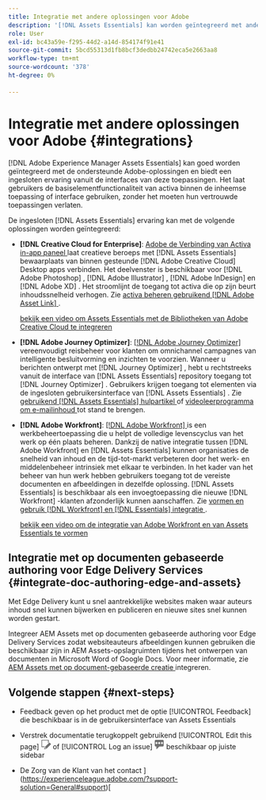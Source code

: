 ```yaml
---
title: Integratie met andere oplossingen voor Adobe
description: '[!DNL Assets Essentials] kan worden geïntegreerd met andere Adobe-oplossingen en biedt een ingesloten ervaring vanuit de oorspronkelijke toepassing.'
role: User
exl-id: bc43a59e-f295-44d2-a14d-854174f91e41
source-git-commit: 5bcd55313d1fb8bcf3dedbb24742eca5e2663aa8
workflow-type: tm+mt
source-wordcount: '378'
ht-degree: 0%

---
```


# Integratie met andere oplossingen voor Adobe {#integrations}

[!DNL Adobe Experience Manager Assets Essentials] kan goed worden geïntegreerd met de ondersteunde Adobe-oplossingen en biedt een ingesloten ervaring vanuit de interfaces van deze toepassingen. Het laat gebruikers de basiselementfunctionaliteit van activa binnen de inheemse toepassing of interface gebruiken, zonder het moeten hun vertrouwde toepassingen verlaten.

De ingesloten [!DNL Assets Essentials] ervaring kan met de volgende oplossingen worden geïntegreerd:

* **[!DNL Creative Cloud for Enterprise]**: [ Adobe de Verbinding van Activa in-app paneel ](https://www.adobe.com/creativecloud/business/enterprise/adobe-asset-link.html) laat creatieve beroeps met [!DNL Assets Essentials] bewaarplaats van binnen gesteunde [!DNL Adobe Creative Cloud] Desktop apps verbinden. Het deelvenster is beschikbaar voor [!DNL Adobe Photoshop] , [!DNL Adobe Illustrator] , [!DNL Adobe InDesign] en [!DNL Adobe XD] . Het stroomlijnt de toegang tot activa die op zijn beurt inhoudssnelheid verhogen. Zie [ activa beheren gebruikend  [!DNL Adobe Asset Link] ](https://helpx.adobe.com/nl/enterprise/using/manage-assets-using-adobe-asset-link.html).

  [ bekijk een video om Assets Essentials met de Bibliotheken van Adobe Creative Cloud te integreren ](https://experienceleague.adobe.com/docs/experience-manager-learn/assets-essentials/creative-cloud.html)

* **[!DNL Adobe Journey Optimizer]**: [[!DNL Adobe Journey Optimizer] ](https://business.adobe.com/products/journey-optimizer/adobe-journey-optimizer.html) vereenvoudigt reisbeheer voor klanten om omnichannel campagnes van intelligente besluitvorming en inzichten te voorzien. Wanneer u berichten ontwerpt met [!DNL Journey Optimizer] , hebt u rechtstreeks vanuit de interface van [!DNL Assets Essentials] repository toegang tot [!DNL Journey Optimizer] . Gebruikers krijgen toegang tot elementen via de ingesloten gebruikersinterface van [!DNL Assets Essentials] . Zie [ gebruikend  [!DNL Assets Essentials]  hulpartikel ](https://experienceleague.adobe.com/docs/journey-optimizer/using/create-messages/assets-essentials.html) of [ videoleerprogramma om e-mailinhoud ](https://experienceleague.adobe.com/docs/journey-optimizer-learn/tutorials/create-messages/create-email-content-with-the-message-editor.html) tot stand te brengen.

* **[!DNL Adobe Workfront]**: [[!DNL Adobe Workfront] ](https://www.workfront.com/) is een werkbeheertoepassing die u helpt de volledige levenscyclus van het werk op één plaats beheren. Dankzij de native integratie tussen [!DNL Adobe Workfront] en [!DNL Assets Essentials] kunnen organisaties de snelheid van inhoud en de tijd-tot-markt verbeteren door het werk- en middelenbeheer intrinsiek met elkaar te verbinden. In het kader van het beheer van hun werk hebben gebruikers toegang tot de vereiste documenten en afbeeldingen in dezelfde oplossing. [!DNL Assets Essentials] is beschikbaar als een invoegtoepassing die nieuwe [!DNL Workfront] -klanten afzonderlijk kunnen aanschaffen. Zie [ vormen en gebruik  [!DNL Workfront]  en  [!DNL Essentials]  integratie ](https://one.workfront.com/s/document-item?bundleId=the-new-workfront-experience&amp;topicId=Content%2FDocuments%2FAdobe_Workfront_for_Experience_Manager_Assets_Essentials%2F_workfront-for-aem-asset-essentials.htm).

  [ bekijk een video om de integratie van Adobe Workfront en van Assets Essentials te vormen ](https://experienceleague.adobe.com/docs/experience-manager-learn/assets-essentials/workfront/configure.html)

## Integratie met op documenten gebaseerde authoring voor Edge Delivery Services {#integrate-doc-authoring-edge-and-assets}

Met Edge Delivery kunt u snel aantrekkelijke websites maken waar auteurs inhoud snel kunnen bijwerken en publiceren en nieuwe sites snel kunnen worden gestart.

Integreer AEM Assets met op documenten gebaseerde authoring voor Edge Delivery Services zodat websiteauteurs afbeeldingen kunnen gebruiken die beschikbaar zijn in AEM Assets-opslagruimten tijdens het ontwerpen van documenten in Microsoft Word of Google Docs. Voor meer informatie, zie [ AEM Assets met op document-gebaseerde creatie ](https://experienceleague.adobe.com/docs/experience-manager-cloud-service/content/edge-delivery/using.html#integrate-assets-edge) integreren.

## Volgende stappen {#next-steps}

* Feedback geven op het product met de optie [!UICONTROL Feedback] die beschikbaar is in de gebruikersinterface van Assets Essentials

* Verstrek documentatie terugkoppelt gebruikend [!UICONTROL Edit this page] ![ uitgeeft de pagina ](assets/do-not-localize/edit-page.png) of [!UICONTROL Log an issue] ![ creeer een kwestie GitHub ](assets/do-not-localize/github-issue.png) beschikbaar op juiste sidebar

* De Zorg van de Klant van het contact ](https://experienceleague.adobe.com/?support-solution=General#support)[

<!-- TBD: Hiding this link till GA. Do not even include the beta mention as discussed with Greg. Beta is done with customers selected by the Accounts team. It is not an open Beta program. At GA, document this.

* **[[!DNL Creative Cloud Libraries]**: This integration will be made available in the future.

* **[[!DNL Adobe Studio]]**: This integration will be made available in the future.
-->
